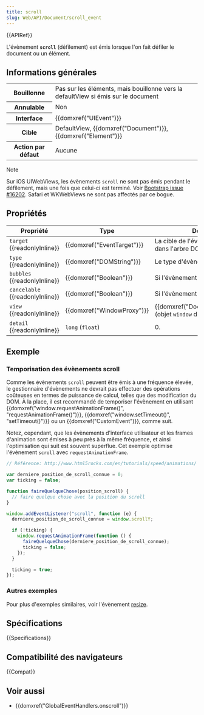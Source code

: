 ```yaml
---
title: scroll
slug: Web/API/Document/scroll_event
---
```


{{APIRef}}

L'évènement **`scroll`** (défilement) est émis lorsque l'on fait défiler le document ou un élément.

## Informations générales

<table class="properties">
  <tbody>
    <tr>
      <th>Bouillonne</th>
      <td>
        Pas sur les éléments, mais bouillonne vers la defaultView si émis sur le
        document
      </td>
    </tr>
    <tr>
      <th>Annulable</th>
      <td>Non</td>
    </tr>
    <tr>
      <th>Interface</th>
      <td>{{domxref("UIEvent")}}</td>
    </tr>
    <tr>
      <th>Cible</th>
      <td>
        DefaultView, {{domxref("Document")}},
        {{domxref("Element")}}
      </td>
    </tr>
    <tr>
      <th>Action par défaut</th>
      <td>Aucune</td>
    </tr>
  </tbody>
</table>

> [!NOTE]
> Sur iOS UIWebViews, les évènements `scroll` ne sont pas émis pendant le défilement, mais une fois que celui-ci est terminé. Voir [Bootstrap issue #16202](https://github.com/twbs/bootstrap/issues/16202). Safari et WKWebViews ne sont pas affectés par ce bogue.

## Propriétés

| Propriété                       | Type                       | Description                                                      |
| ------------------------------- | -------------------------- | ---------------------------------------------------------------- |
| `target` {{readonlyInline}}     | {{domxref("EventTarget")}} | La cible de l'évènement (la plus haute dans l'arbre DOM).        |
| `type` {{readonlyInline}}       | {{domxref("DOMString")}}   | Le type d'évènement.                                             |
| `bubbles` {{readonlyInline}}    | {{domxref("Boolean")}}     | Si l'évènement bouillonne ou non.                                |
| `cancelable` {{readonlyInline}} | {{domxref("Boolean")}}     | Si l'évènement est annulable ou non.                             |
| `view` {{readonlyInline}}       | {{domxref("WindowProxy")}} | {{domxref("Document.defaultView")}} (objet `window` du document) |
| `detail` {{readonlyInline}}     | `long` (`float`)           | 0.                                                               |

## Exemple

### Temporisation des évènements scroll

Comme les évènements `scroll` peuvent être émis à une fréquence élevée, le gestionnaire d'évènements ne devrait pas effectuer des opérations coûteuses en termes de puissance de calcul, telles que des modification du DOM. À la place, il est recommandé de temporiser l'évènement en utilisant {{domxref("window.requestAnimationFrame()", "requestAnimationFrame()")}}, {{domxref("window.setTimeout()", "setTimeout()")}} ou un {{domxref("CustomEvent")}}, comme suit.

Notez, cependant, que les évènements d'interface utilisateur et les frames d'animation sont émises à peu près à la même fréquence, et ainsi l'optimisation qui suit est souvent superflue. Cet exemple optimise l'évènement `scroll` avec `requestAnimationFrame`.

```js
// Référence: http://www.html5rocks.com/en/tutorials/speed/animations/

var derniere_position_de_scroll_connue = 0;
var ticking = false;

function faireQuelqueChose(position_scroll) {
  // faire quelque chose avec la position du scroll
}

window.addEventListener("scroll", function (e) {
  derniere_position_de_scroll_connue = window.scrollY;

  if (!ticking) {
    window.requestAnimationFrame(function () {
      faireQuelqueChose(derniere_position_de_scroll_connue);
      ticking = false;
    });
  }

  ticking = true;
});
```

### Autres exemples

Pour plus d'exemples similaires, voir l'évènement [resize](/fr/docs/Web/Events/resize#Example).

## Spécifications

{{Specifications}}

## Compatibilité des navigateurs

{{Compat}}

## Voir aussi

- {{domxref("GlobalEventHandlers.onscroll")}}
